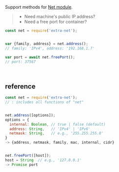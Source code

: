 Support methods for [Net module].
> - Need machine's public IP address?<br>
> - Need a free port for container?<br>



```javascript
const net = require('extra-net');


var {family, address} = net.address();
// family: 'IPv4', address: '192.168.1.7'

var port = await net.freePort();
// port: 37567
```
<br>



## reference

```javascript
const net = require('extra-net');
// : includes all functions of "net"


net.address([options]);
options = {
  internal: Boolean, // true | false (default)
  address: String,   // 'IPv4' | 'IPv6'
  netmask: String,   // e.g., '255.255.255.0'
}
-> {address, netmask, family, mac, internal, cidr}


net.freePort([host]);
host = String  // e.g., '127.0.0.1'
-> Promise port
```


[Net module]: https://nodejs.org/api/net.html
